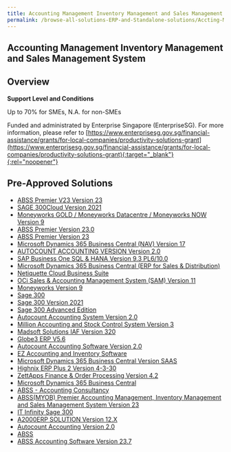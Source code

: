 ```yaml
---
title: Accounting Management Inventory Management and Sales Management System
permalink: /browse-all-solutions-ERP-and-Standalone-solutions/Accting-Mgmt--Inventory-Mgmt-and-Sales-Mgmt-System
---
```


## Accounting Management Inventory Management and Sales Management System
## Overview

**Support Level and Conditions**

Up to 70% for SMEs, N.A. for non-SMEs

Funded and administrated by Enterprise Singapore (EnterpriseSG). For more information, please refer to [https://www.enterprisesg.gov.sg/financial-assistance/grants/for-local-companies/productivity-solutions-grant](https://www.enterprisesg.gov.sg/financial-assistance/grants/for-local-companies/productivity-solutions-grant){:target="_blank"}{:rel="noopener"}

## Pre-Approved Solutions

- <a href='/productivity-solutions-grant/solutionrepo/solution13' target='_blank'>ABSS Premier V23 Version 23 </a><br>
- <a href='/productivity-solutions-grant/solutionrepo/solution65' target='_blank'>SAGE 300Cloud Version 2021</a><br>
- <a href='/productivity-solutions-grant/solutionrepo/solution95' target='_blank'>Moneyworks GOLD / Moneyworks Datacentre / Moneyworks NOW Version 9</a><br>
- <a href='/productivity-solutions-grant/solutionrepo/solution133' target='_blank'>ABSS Premier Version 23.0</a><br>
- <a href='/productivity-solutions-grant/solutionrepo/solution151' target='_blank'>ABSS Premier Version 23</a><br>
- <a href='/productivity-solutions-grant/solutionrepo/solution434' target='_blank'>Microsoft Dynamics 365 Business Central (NAV) Version 17</a><br>
- <a href='/productivity-solutions-grant/solutionrepo/solution477' target='_blank'>AUTOCOUNT ACCOUNTING VERSION Version 2.0</a><br>
- <a href='/productivity-solutions-grant/solutionrepo/solution612' target='_blank'>SAP Business One SQL & HANA Version 9.3 PL6/10.0</a><br>
- <a href='/productivity-solutions-grant/solutionrepo/solution617' target='_blank'>Microsoft Dynamics 365 Business Central (ERP for Sales & Distribution)</a><br>
- <a href='/productivity-solutions-grant/solutionrepo/solution640' target='_blank'>Netiquette Cloud Business Suite</a><br>
- <a href='/productivity-solutions-grant/solutionrepo/solution657' target='_blank'>OCi Sales & Accounting Management System (SAM) Version 11 </a><br>
- <a href='/productivity-solutions-grant/solutionrepo/solution680' target='_blank'>Moneyworks Version 9</a><br>
- <a href='/productivity-solutions-grant/solutionrepo/solution768' target='_blank'>Sage 300</a><br>
- <a href='/productivity-solutions-grant/solutionrepo/solution869' target='_blank'>Sage 300 Version 2021</a><br>
- <a href='/productivity-solutions-grant/solutionrepo/solution1014' target='_blank'>Sage 300 Advanced Edition</a><br>
- <a href='/productivity-solutions-grant/solutionrepo/solution1106' target='_blank'>Autocount Accounting System Version 2.0 </a><br>
- <a href='/productivity-solutions-grant/solutionrepo/solution1147' target='_blank'>Million Accounting and Stock Control System Version 3</a><br>
- <a href='/productivity-solutions-grant/solutionrepo/solution1178' target='_blank'>Madsoft Solutions IAF Version 320</a><br>
- <a href='/productivity-solutions-grant/solutionrepo/solution1238' target='_blank'>Globe3 ERP V5.6</a><br>
- <a href='/productivity-solutions-grant/solutionrepo/solution1355' target='_blank'>Autocount Accounting Software Version 2.0</a><br>
- <a href='/productivity-solutions-grant/solutionrepo/solution1360' target='_blank'>EZ Accounting and Inventory Software</a><br>
- <a href='/productivity-solutions-grant/solutionrepo/solution1397' target='_blank'>Microsoft Dynamics 365 Business Central Version SAAS</a><br>
- <a href='/productivity-solutions-grant/solutionrepo/solution1516' target='_blank'>Highnix ERP Plus 2 Version 4-3-30</a><br>
- <a href='/productivity-solutions-grant/solutionrepo/solution1876' target='_blank'>ZettApps Finance & Order Processing Version 4.2</a><br>
- <a href='/productivity-solutions-grant/solutionrepo/solution1972' target='_blank'>Microsoft Dynamics 365 Business Central</a><br>
- <a href='/productivity-solutions-grant/solutionrepo/solution1990' target='_blank'>ABSS - Accounting Consultancy</a><br>
- <a href='/productivity-solutions-grant/solutionrepo/solution2252' target='_blank'>ABSS(MYOB) Premier Accounting Management, Inventory Management and Sales Management System Version 23</a><br>
- <a href='/productivity-solutions-grant/solutionrepo/solution2487' target='_blank'>IT Infinity Sage 300 </a><br>
- <a href='/productivity-solutions-grant/solutionrepo/solution2632' target='_blank'>A2000ERP SOLUTION Version 12.X</a><br>
- <a href='/productivity-solutions-grant/solutionrepo/solution2697' target='_blank'>Autocount Accounting Version 2.0</a><br>
- <a href='/productivity-solutions-grant/solutionrepo/solution2746' target='_blank'>ABSS</a><br>
- <a href='/productivity-solutions-grant/solutionrepo/solution2891' target='_blank'>ABSS Accounting Software Version 23.7</a><br>
